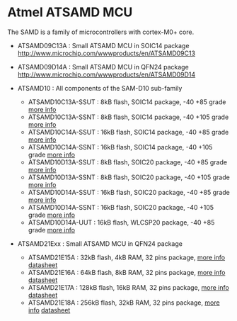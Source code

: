 Atmel ATSAMD MCU
================

  The SAMD is a family of microcontrollers with cortex-M0+ core.

  * ATSAMD09C13A : Small ATSAMD MCU in SOIC14 package
      http://www.microchip.com/wwwproducts/en/ATSAMD09C13

  * ATSAMD09D14A : Small ATSAMD MCU in QFN24 package
      http://www.microchip.com/wwwproducts/en/ATSAMD09D14

  * ATSAMD10 : All components of the SAM-D10 sub-family

    * ATSAMD10C13A-SSUT :  8kB flash, SOIC14 package, -40  +85 grade [more info](http://www.microchip.com/wwwproducts/en/ATSAMD10C13)
    * ATSAMD10C13A-SSNT :  8kB flash, SOIC14 package, -40 +105 grade [more info](http://www.microchip.com/wwwproducts/en/ATSAMD10C13)
    * ATSAMD10C14A-SSUT : 16kB flash, SOIC14 package, -40  +85 grade [more info](http://www.microchip.com/wwwproducts/en/ATSAMD10C14)
    * ATSAMD10C14A-SSNT : 16kB flash, SOIC14 package, -40 +105 grade [more info](http://www.microchip.com/wwwproducts/en/ATSAMD10C14)
    * ATSAMD10D13A-SSUT :  8kB flash, SOIC20 package, -40  +85 grade [more info](http://www.microchip.com/wwwproducts/en/ATSAMD10D13)
    * ATSAMD10D13A-SSNT :  8kB flash, SOIC20 package, -40 +105 grade [more info](http://www.microchip.com/wwwproducts/en/ATSAMD10D13)
    * ATSAMD10D14A-SSUT : 16kB flash, SOIC20 package, -40  +85 grade [more info](http://www.microchip.com/wwwproducts/en/ATSAMD10D14)
    * ATSAMD10D14A-SSNT : 16kB flash, SOIC20 package, -40 +105 grade [more info](http://www.microchip.com/wwwproducts/en/ATSAMD10D14)
    * ATSAMD10D14A-UUT  : 16kB flash, WLCSP20 package, -40  +85 grade [more info](http://www.microchip.com/wwwproducts/en/ATSAMD10D14)

  * ATSAMD21Exx : Small ATSAMD MCU in QFN24 package

    * ATSAMD21E15A :  32kB flash,  4kB RAM, 32 pins package, [more info](http://www.microchip.com/wwwproducts/en/ATSAMD21E15) [datasheet](http://ww1.microchip.com/downloads/en/DeviceDoc/40001882A.pdf)
    * ATSAMD21E16A :  64kB flash,  8kB RAM, 32 pins package, [more info](http://www.microchip.com/wwwproducts/en/ATSAMD21E16) [datasheet](http://ww1.microchip.com/downloads/en/DeviceDoc/40001882A.pdf)
    * ATSAMD21E17A : 128kB flash, 16kB RAM, 32 pins package, [more info](http://www.microchip.com/wwwproducts/en/ATSAMD21E17) [datasheet](http://ww1.microchip.com/downloads/en/DeviceDoc/40001882A.pdf)
    * ATSAMD21E18A : 256kB flash, 32kB RAM, 32 pins package, [more info](http://www.microchip.com/wwwproducts/en/ATSAMD21E18) [datasheet](http://ww1.microchip.com/downloads/en/DeviceDoc/40001882A.pdf)
